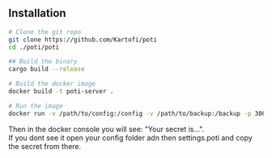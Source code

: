 ## Installation

```bash
# Clone the git repo
git clone https://github.com/Kartofi/poti
cd ./poti/poti

## Build the binary
cargo build --release

# Build the docker image
docker build -t poti-server .

# Run the image
docker run -v /path/to/config:/config -v /path/to/backup:/backup -p 3000:3000 poti-server

```

Then in the docker console you will see: "Your secret is...".<br>
If you dont see it open your config folder adn then settings.poti and copy the secret from there.
